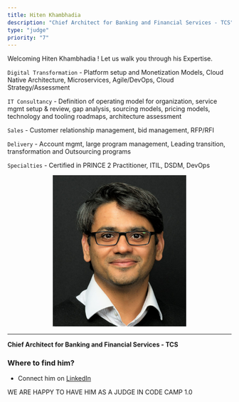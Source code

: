 ```yaml
---
title: Hiten Khambhadia
description: "Chief Architect for Banking and Financial Services - TCS"
type: "judge"
priority: "7"
---
```


Welcoming Hiten Khambhadia ! Let us walk you through his Expertise.

`Digital Transformation` - Platform setup and Monetization Models, Cloud Native Architecture, Microservices, Agile/DevOps, Cloud Strategy/Assessment

`IT Consultancy` - Definition of operating model for organization, service mgmt setup & review, gap analysis, sourcing models, pricing models, technology and tooling roadmaps, architecture assessment

`Sales` - Customer relationship management, bid management, RFP/RFI

`Delivery` - Account mgmt, large program management, Leading transition, transformation and Outsourcing programs

`Specialties` - Certified in PRINCE 2 Practitioner, ITIL, DSDM, DevOps 

<p Align="center">
<img src="../../assets/HitenKhambhadia.jpeg" width="300" alt="Hiten-Khambhadia"/>
</p>

---

**Chief Architect for Banking and Financial Services - TCS**

### Where to find him? 

- Connect him on [LinkedIn](https://www.linkedin.com/in/hiten-khambhadia-2938574/)


WE ARE HAPPY TO HAVE HIM AS A JUDGE IN CODE CAMP 1.0
